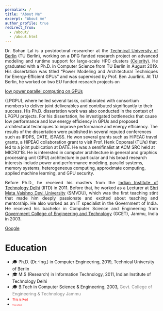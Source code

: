 ```yaml
---
permalink: /
title: "About Me"
excerpt: "About me"
author_profile: true
redirect_from: 
  - /about/
  - /about.html
---
```

<p align="justify">
Dr. Sohan Lal is a postdoctoral researcher at the <a href="https://www.tu.berlin/en/">Technical University of Berlin</a> (TU Berlin), working on a DFG funded research project on advanced modeling and runtime support for large-scale HPC clusters <a href="https://celerity.github.io/">(Celerity)</a>. He graduated with a Ph.D. in Computer Science from TU Berlin in August 2019. His dissertation was titled “Power Modeling and Architectural Techniques for Energy-Efficient GPUs” and was supervised by Prof. Ben Juurlink. At TU Berlin, he worked on two EU funded research projects on <p><a href="http://lpgpu.org/wp/">low power parallel computing on GPUs</a></p> (LPGPU), where he led several tasks, collaborated with consortium members to deliver joint deliverables and contributed significantly to their success. His Ph.D. dissertation work was also conducted in the context of LPGPU projects. For his dissertation, he investigated bottlenecks that cause low performance and low energy efficiency in GPUs and proposed architectural techniques to improve performance and energy efficiency. The results of the dissertation were published in several reputed conferences such as IPDPS, DATE, ISPASS. He won several grants such as HiPEAC travel grants, a HiPEAC collaboration grant to visit Prof. Henk Coporaal (TU/e) that led to a joint publication at DATE. He was a semifinalist at ACM SRC held at MICRO'18. He is interested in computer architecture in general and graphics processing unit (GPU) architecture in particular and his broad research interests include power and performance modeling, parallel systems, memory systems, heterogeneous computing, approximate computing, applied machine learning, and GPU security.
</p>

<p align="justify">
Before Ph.D., he received his masters from the <a href=https://home.iitd.ac.in/>Indian Institute of Technology Delhi</a> (IITD) in 2011. Before that, he worked as a Lecturer at <a href=https://www.smvdu.ac.in/>Shri Mata Vaishno Devi University</a> (SMVDU), which was the first teaching stint that made him deeply passionate and excited about teaching and mentorship. He also worked as an IT specialist in the Government of India. He received his bachelor in Computer Science and Engineering from <a href=http://gcetjammu.org.in/>Government College of Engineering and Technology</a> (GCET), Jammu, India in 2003.
<p><a href="https://www.google.com/">Google</a></p>

</p>


Education
========
* &#127891; Ph.D. (Dr.-Ing.) in Computer Engineering, 2019, Technical University of Berlin
* &#127891; M.S (Research) in Information Technology, 2011, Indian Institute of Technology Delhi
* &#127891; B.Tech in Computer Science & Engineering, 2003, <span style="color:grey">Govt. College of Engineering & Technology Jammu</span>
* <span style="color:red;font-size:10px;">This is Red</span>
* <span style="color:red;font-size:6px;">This is Red</span>

